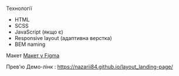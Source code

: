  Технології
- HTML
- SCSS
- JavaScript (якщо є)
- Responsive layout (адаптивна верстка)
- BEM naming

Макет
[Макет у Figma](https://www.figma.com/...)

Прев'ю
Демо-лінк : https://nazarii84.github.io/layout_landing-page/
